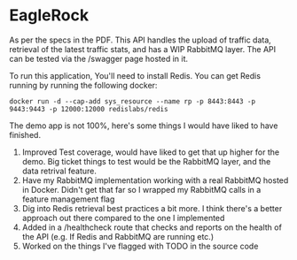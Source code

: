 # EagleRock

As per the specs in the PDF. This API handles the upload of traffic data, retrieval of the latest traffic stats, and has a WIP RabbitMQ layer. The API can be tested via the /swagger page hosted in it.

To run this application, You'll need to install Redis.
You can get Redis running by running the following docker:
```
docker run -d --cap-add sys_resource --name rp -p 8443:8443 -p 9443:9443 -p 12000:12000 redislabs/redis
```

The demo app is not 100%, here's some things I would have liked to have finished.
1. Improved Test coverage, would have liked to get that up higher for the demo. Big ticket things to test would be the RabbitMQ layer, and the data retrival feature.
2. Have my RabbitMQ implementation working with a real RabbitMQ hosted in Docker. Didn't get that far so I wrapped my RabbitMQ calls in a feature management flag
3. Dig into Redis retrieval best practices a bit more. I think there's a better approach out there compared to the one I implemented
4. Added in a /healthcheck route that checks and reports on the health of the API (e.g. If Redis and RabbitMQ are running etc.)
5. Worked on the things I've flagged with TODO in the source code

